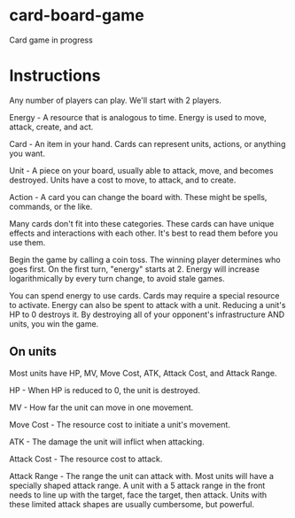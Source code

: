 # card-board-game
Card game in progress

# Instructions

Any number of players can play. We'll start with 2 players.

Energy - A resource that is analogous to time. Energy is used to move, attack, create, and act.

Card - An item in your hand. Cards can represent units, actions, or anything you want.

Unit - A piece on your board, usually able to attack, move, and becomes destroyed. Units have a cost to move, to attack, and to create.

Action - A card you can change the board with. These might be spells, commands, or the like.

Many cards don't fit into these categories. These cards can have unique effects and interactions with each other. It's best to read them before you use them.


Begin the game by calling a coin toss. The winning player determines who goes first.
On the first turn, "energy" starts at 2. Energy will increase logarithmically by every turn change, to avoid stale games.

You can spend energy to use cards. Cards may require a special resource to activate.
Energy can also be spent to attack with a unit. Reducing a unit's HP to 0 destroys it.
By destroying all of your opponent's infrastructure AND units, you win the game.

## On units

Most units have HP, MV, Move Cost, ATK, Attack Cost, and Attack Range.

HP - When HP is reduced to 0, the unit is destroyed.

MV - How far the unit can move in one movement.

Move Cost - The resource cost to initiate a unit's movement.

ATK - The damage the unit will inflict when attacking.

Attack Cost - The resource cost to attack.

Attack Range - The range the unit can attack with. Most units will have a specially shaped attack range. A unit with a 5 attack range in the front needs to line up with the target, face the target, then attack. Units with these limited attack shapes are usually cumbersome, but powerful.
